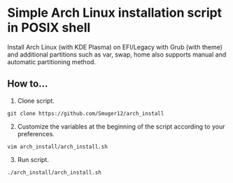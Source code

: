 # Simple Arch Linux installation script in POSIX shell
Install Arch Linux (with KDE Plasma) on EFI/Legacy with Grub (with theme) and additional partitions such as var, swap, home also supports manual and automatic partitioning method.

## How to...

1. Clone script.

`git clone https://github.com/Smuger12/arch_install`

2. Customize the variables at the beginning of the script according to your preferences.

`vim arch_install/arch_install.sh`

3. Run script.

`./arch_install/arch_install.sh`
